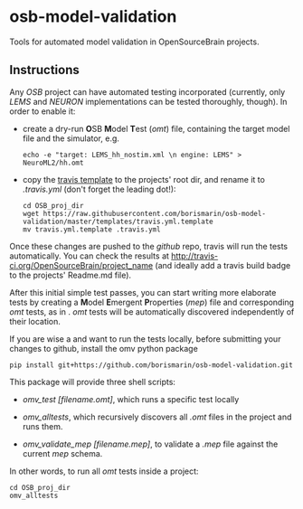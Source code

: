 osb-model-validation
====================

Tools for automated model validation in OpenSourceBrain projects.


Instructions
------------

Any _OSB_ project can have automated testing incorporated (currently,
only _LEMS_ and _NEURON_ implementations can be tested thoroughly,
though). In order to enable it:

- create a dry-run <b>O</b>SB <b>M</b>odel <b>T</b>est (_omt_) file, containing the
  target model file and the simulator, e.g.
 
      echo -e "target: LEMS_hh_nostim.xml \n engine: LEMS" > NeuroML2/hh.omt
 

- copy the [travis template](templates/travis.yaml) to the projects' root dir,
  and rename it to *.travis.yml* (don't forget the leading dot!):

      cd OSB_proj_dir
      wget https://raw.githubusercontent.com/borismarin/osb-model-validation/master/templates/travis.yml.template
      mv travis.yml.template .travis.yml


Once these changes are pushed to the _github_ repo, travis will run
the tests automatically. You can check the results at
http://travis-ci.org/OpenSourceBrain/project_name (and ideally add a
travis build badge to the projects' Readme.md file).


After this initial simple test passes, you can start writing more
elaborate tests by creating a <b>M</b>odel <b>E</b>mergent <b>P</b>roperties (_mep_)
file and corresponding _omt_ tests, as in [](borismarin/hh-testing).
_omt_ tests will be automatically discovered independently of their location.
    

If you are wise a and want to run the tests locally, before submitting
your changes to github, install the omv python package

    pip install git+https://github.com/borismarin/osb-model-validation.git

This package will provide three shell scripts:

- *omv_test* *[filename.omt]*, which runs a specific test locally

- *omv_alltests*, which recursively discovers all _.omt_ files in the
  project and runs them.

- *omv_validate_mep* *[filename.mep]*, to validate a _.mep_ file
  against the current _mep_ schema.


In other words, to run all _omt_ tests inside a project: 

    cd OSB_proj_dir
    omv_alltests
